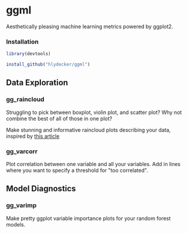 # ggml

Aesthetically pleasing machine learning metrics powered by ggplot2.

### Installation

```r
library(devtools)

install_github("hlydecker/ggml")
```

## Data Exploration

### gg_raincloud

Struggling to pick between boxplot, violin plot, and scatter plot? 
Why not combine the best of all of those in one plot?

Make stunning and informative raincloud plots describing your data, inspired by [this article](https://www.cedricscherer.com/2021/06/06/visualizing-distributions-with-raincloud-plots-and-how-to-create-them-with-ggplot2/)

### gg_varcorr

Plot correlation between one variable and all your variables. Add in lines where you want to specify a threshold for "too correlated".

## Model Diagnostics

### gg_varimp

Make pretty ggplot variable importance plots for your random forest models.
